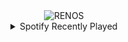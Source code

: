 <div align="center">
<picture>
    <source media="(prefers-color-scheme: dark)" srcset="https://i.ibb.co/8DnnG93D/output-gif.gif">
    <source media="(prefers-color-scheme: light)" srcset="https://i.ibb.co/8DnnG93D/output-gif.gif">
    <img alt="RENOS" src="https://i.ibb.co/8DnnG93D/output-gif.gif">
</picture>
<details>
<summary>Spotify Recently Played</summary>
<img src="https://spotify-recently-played-readme.vercel.app/api?user=31d6d6zerc5ct6kck32na2ozsqf4&unique=1&width=400" alt="Spotify" />
</details>
</div>

<!-- Image deletion URL: https://ibb.co/99mmBWX9/8a0922eae2773c221cc1deabc88a2f7c -->